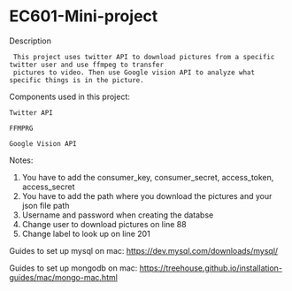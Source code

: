 # EC601-Mini-project

Description

     This project uses twitter API to download pictures from a specific twitter user and use ffmpeg to transfer 
     pictures to video. Then use Google vision API to analyze what specific things is in the picture.


Components used in this project:
    
    Twitter API
	
    FFMPRG
	
    Google Vision API
    
Notes:
1. You have to add the consumer_key, consumer_secret, access_token, access_secret
2. You have to add the path where you download the pictures and your json file path
3. Username and password when creating the databse
4. Change user to download pictures on line 88
5. Change label to look up on line 201


Guides to set up mysql on mac:
https://dev.mysql.com/downloads/mysql/

Guides to set up mongodb on mac:
https://treehouse.github.io/installation-guides/mac/mongo-mac.html
